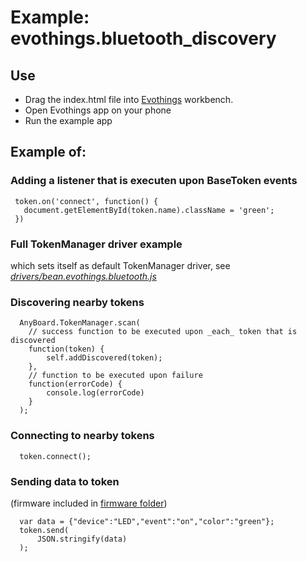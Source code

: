 # Example: evothings.bluetooth_discovery

## Use
- Drag the index.html file into [Evothings](http://evothings.com) workbench.
- Open Evothings app on your phone
- Run the example app

## Example of:
### Adding a listener that is executen upon BaseToken events 

 ```
  token.on('connect', function() {
    document.getElementById(token.name).className = 'green';
  })
 ```

### Full TokenManager driver example 
which  sets itself as default TokenManager driver, see *[drivers/bean.evothings.bluetooth.js](./drivers/bean.evothings.bluetooth.js)*

### Discovering nearby tokens
 
```
  AnyBoard.TokenManager.scan(
    // success function to be executed upon _each_ token that is discovered
    function(token) {
        self.addDiscovered(token);
    },
    // function to be executed upon failure
    function(errorCode) {
        console.log(errorCode)
    }
  );
```

### Connecting to nearby tokens
 
``` 
  token.connect();
```

### Sending data to token 
(firmware included in [firmware folder](./firmware))
```
  var data = {"device":"LED","event":"on","color":"green"};
  token.send(
      JSON.stringify(data)
  );
```

